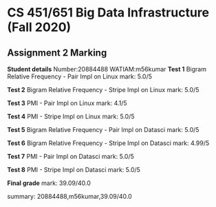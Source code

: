 # CS 451/651 Big Data Infrastructure (Fall 2020)
## Assignment 2 Marking

**Student details**
Number:20884488
WATIAM:m56kumar
**Test 1**
Bigram Relative Frequency - Pair Impl on Linux
mark: 5.0/5

**Test 2**
Bigram Relative Frequency - Stripe Impl on Linux
mark: 5.0/5

**Test 3**
PMI - Pair Impl on Linux
mark: 4.1/5

**Test 4**
PMI - Stripe Impl on Linux
mark: 5.0/5

**Test 5**
Bigram Relative Frequency - Pair Impl on Datasci
mark: 5.0/5

**Test 6**
Bigram Relative Frequency - Stripe Impl on Datasci
mark: 4.99/5

**Test 7**
PMI - Pair Impl on Datasci
mark: 5.0/5

**Test 8**
PMI - Stripe Impl on Datasci
mark: 5.0/5

**Final grade**
mark: 39.09/40.0

summary: 20884488,m56kumar,39.09/40.0